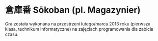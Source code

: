 # 倉庫番 Sōkoban (pl. Magazynier)
Gra została wykonana na przestrzeni lutego/marca 2013 roku (pierwsza klasa, technikum informatyczne) na zajęciach programowania dla zabicia czasu.
